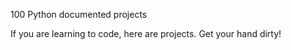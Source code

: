 100 Python documented projects

If you are learning to code, here are projects.
Get your hand dirty!
